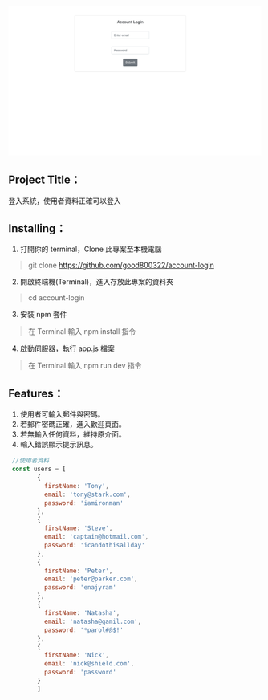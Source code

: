 ![圖片介紹](./cover.png)

## Project Title：
登入系統，使用者資料正確可以登入
## Installing：
1. 打開你的 terminal，Clone 此專案至本機電腦
> git clone https://github.com/good800322/account-login
2. 開啟終端機(Terminal)，進入存放此專案的資料夾
> cd account-login
3. 安裝 npm 套件
> 在 Terminal 輸入 npm install 指令
4. 啟動伺服器，執行 app.js 檔案
> 在 Terminal 輸入 npm run dev 指令 
## Features：
1. 使用者可輸入郵件與密碼。
2. 若郵件密碼正確，進入歡迎頁面。
3. 若無輸入任何資料，維持原介面。
4. 輸入錯誤顯示提示訊息。
```js
 //使用者資料
 const users = [
        {
          firstName: 'Tony',
          email: 'tony@stark.com',
          password: 'iamironman'
        },
        {
          firstName: 'Steve',
          email: 'captain@hotmail.com',
          password: 'icandothisallday'
        },
        {
          firstName: 'Peter',
          email: 'peter@parker.com',
          password: 'enajyram'
        },
        {
          firstName: 'Natasha',
          email: 'natasha@gamil.com',
          password: '*parol#@$!'
        },
        {
          firstName: 'Nick',
          email: 'nick@shield.com',
          password: 'password'
        }
        ]
```